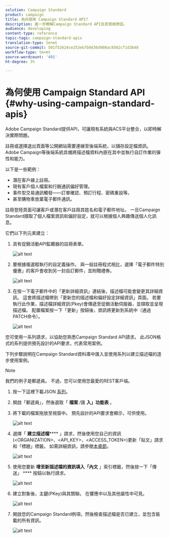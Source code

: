 ```yaml
---
solution: Campaign Standard
product: campaign
title: 為何使用 Campaign Standard API?
description: 進一步瞭解Campaign Standard API及其使用原因。
audience: developing
content-type: reference
topic-tags: campaign-standard-apis
translation-type: tm+mt
source-git-commit: 501f52624ce253eb7b0d36d908ac8502cf1d3b48
workflow-type: tm+mt
source-wordcount: '491'
ht-degree: 3%

---
```



# 為何使用 Campaign Standard API {#why-using-campaign-standard-apis}

Adobe Campaign Standard提供API，可讓現有系統與ACS平台整合，以即時解決實際問題。

註冊或選擇退出頁面等公開網站需要連線至後端系統，以儲存設定檔資訊。 Adobe Campaign等後端系統具備將描述檔資料內嵌在其中並執行自訂作業的彈性和能力。

以下是一些範例：

* 潛在客戶線上註冊。
* 現有客戶個人檔案和行銷通訊偏好管理。
* 事件型交易通訊觸發——訂單確認、預訂行程、密碼重設等。
* 甚至購物車放棄電子郵件通訊。

註冊登陸頁面可讓客戶或潛在客戶註冊其姓名和電子郵件地址。 一旦Campaign Standard擷取了個人檔案資訊和偏好設定，就可以根據個人興趣傳送個人化訊息。

它們以下列元素建立：

1. 具有促銷活動API監聽器的註冊表單。

   ![alt text](assets/apis_uc1.png)

1. 要根據複選框執行的自定義操作。 與一般註冊程式相比，選擇「電子郵件特別優惠」的客戶會收到另一封自訂郵件，並附贈禮券。

   ![alt text](assets/apis_uc2.png)

1. 在按一下電子郵件中的「更新詳細資訊」連結後，描述檔可能會變更其詳細資訊。 這會將描述檔帶到「更新您的描述檔和偏好設定詳細資訊」頁面。 若要執行此作業，描述檔詳細資訊(Pkey)會傳遞至促銷活動伺服器，並擷取並呈現描述檔。 配置檔案按一下「更新」按鈕後，資訊將更新到系統中（通過PATCH命令）。

   ![alt text](assets/apis_uc3.png)

您可使用一系列請求，以協助您熟悉Campaign Standard API請求。 此JSON格式的系列提供預先設計的API要求，代表常用案例。

下列步驟說明在Campaign Standard資料庫中匯入並使用系列以建立描述檔的逐步使用案例。

>[!NOTE]
>
>我們的例子是郵遞員。 不過，您可以使用您最愛的REST客戶端。

1. 按一下這裡下載JSON [系列](https://helpx.adobe.com/content/dam/help/en/campaign/kb/working-with-acs-api/_jcr_content/main-pars/download_section/download-1/KB_postman_collection.json.zip)。

1. 開啟「郵遞員」，然後選取「 **檔案** /匯 **入」功能表** 。

1. 將下載的檔案拖放至視窗中。 預先設計的API要求會顯示，可供使用。

   ![alt text](assets/postman_collection.png)

1. 選擇「 **建立描述檔****** 」請求，然後使用您自己的資訊(&lt;ORGANIZATION>、&lt;API_KEY>、&lt;ACCESS_TOKEN>)更新「貼文」請求和「標題」標籤。 如需詳細資訊，請參閱[本章節](../../api/using/setting-up-api-access.md)。

   ![alt text](assets/postman_uc1.png)

1. 使用您要新 **增至新描述檔的資訊填入「內文** 」索引標籤，然後按一下「傳送」 **** 按鈕以執行請求。

   ![alt text](assets/postman_uc2.png)

1. 建立對象後，主鍵(PKey)與其關聯。 在響應中以及其他屬性中可見。

   ![alt text](assets/postman_uc3.png)

1. 開啟您的Campaign Standard例項，然後檢查描述檔是否已建立，並包含裝載的所有資訊。

   ![alt text](assets/postman_uc4.png)
